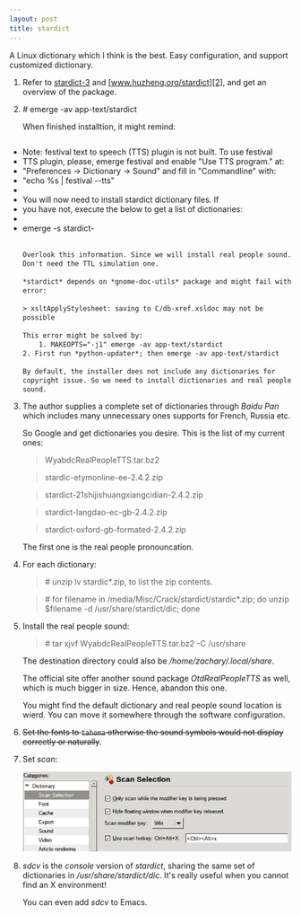 ```yaml
---
layout: post
title: stardict
---
```

A Linux dictionary which I think is the best. Easy configuration, and support customized dictionary.

1. Refer to [stardict-3][1] and [www.huzheng.org/stardict][2], and get an overview of the package.
2. _#_ emerge -av app-text/stardict

    When finished installtion, it might remind:

    ```
* Note: festival text to speech (TTS) plugin is not built. To use festival
* TTS plugin, please, emerge festival and enable "Use TTS program." at:
* "Preferences -> Dictionary -> Sound" and fill in "Commandline" with:
* "echo %s | festival --tts"
* 
* You will now need to install stardict dictionary files. If
* you have not, execute the below to get a list of dictionaries:
* 
*   emerge -s stardict-
    ```

    Overlook this information. Since we will install real people sound. Don't need the TTL simulation one.

    *stardict* depends on *gnome-doc-utils* package and might fail with error:

    > xsltApplyStylesheet: saving to C/db-xref.xsldoc may not be possible

    This error might be solved by:
        1. MAKEOPTS="-j1" emerge -av app-text/stardict
	2. First run *python-updater*; then emerge -av app-text/stardict

    By default, the installer does not include any dictionaries for copyright issue. So we need to install dictionaries and real people sound.

3. The author supplies a complete set of dictionaries through *Baidu Pan* which includes many unnecessary ones supports for French, Russia etc.

    So Google and get dictionaries you desire. This is the list of my current ones:

    >WyabdcRealPeopleTTS.tar.bz2
    
    >stardic-etymonline-ee-2.4.2.zip

    >stardict-21shijishuangxiangcidian-2.4.2.zip

    >stardict-langdao-ec-gb-2.4.2.zip

    >stardict-oxford-gb-formated-2.4.2.zip

    The first one is the real people pronouncation.
4. For each dictionary:

    >_#_ unzip lv stardic*.zip, to list the zip contents.
    
    >_#_ for filename in /media/Misc/Crack/stardict/stardic*.zip; do unzip $filename -d /usr/share/stardict/dic; done
5. Install the real people sound:

    >_#_ tar xjvf WyabdcRealPeopleTTS.tar.bz2 -C /usr/share

    The destination directory could also be */home/zachary/.local/share*.

    The official site offer another sound package *OtdRealPeopleTTS* as well, which is much bigger in size. Hence, abandon this one.

    You might find the default dictionary and real people sound location is wierd. You can move it somewhere through the software configuration.
6. <s>Set the fonts to `tahoma` otherwise the sound symbols would not display correctly or naturally</s>.
7. Set *scan*:

    ![Scan](/assets/stardict-settings.png "stardict scan")
8. *sdcv* is the *console* version of *stardict*, sharing the same set of dictionaries in */usr/share/stardict/dic*. It's really useful when you cannot find an X environment!

    You can even add *sdcv* to Emacs.

[1]:https://code.google.com/p/stardict-3/
[2]:http://www.huzheng.org/stardict/
[3]:http://askubuntu.com/a/191268